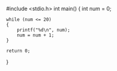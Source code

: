 #include <stdio.h>
int main()
{
    int num = 0;

    while (num <= 20)
    {
        printf("%d\n", num);
        num = num + 1;
    }

    return 0;
}
